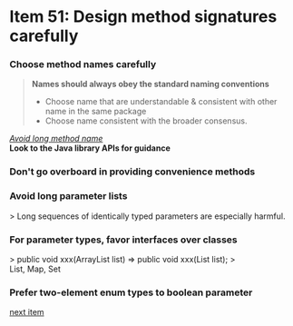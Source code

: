 # Item 51: Design method signatures carefully

<h3>Choose method names carefully</h3>

> <b>Names should always obey the standard naming conventions</b><br>
> * Choose name that are understandable & consistent with other name in the same package
> * Choose name consistent with the broader consensus.<br>

<i><u>Avoid long method name</u></i><br>
<b>Look to the Java library APIs for guidance<br></b>

<h3>Don't go overboard in providing convenience methods</h3>

<h3>Avoid long parameter lists</h3>
> Long sequences of identically typed parameters are especially harmful.

<h3>For parameter types, favor interfaces over classes</h3>
> public void xxx(ArrayList list) => public void xxx(List list);
> <br>List, Map, Set

<h3>Prefer two-element enum types to boolean parameter</h3>


<a href="./item_52_use_overloading_judiciously.md">next item</a>